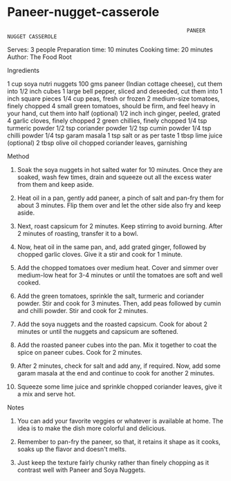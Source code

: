 # Paneer-nugget-casserole
                                                              PANEER NUGGET CASSEROLE


Serves: 3 people
Preparation time: 10 minutes
Cooking time: 20 minutes
Author: The Food Root

Ingredients

1 cup soya nutri nuggets
100 gms paneer (Indian cottage cheese), cut them into 1/2 inch cubes
1 large bell pepper, sliced and deseeded, cut them into 1 inch square pieces
1/4 cup peas, fresh or frozen
2 medium-size tomatoes, finely chopped
4 small green tomatoes, should be firm, and feel heavy in your hand, cut them into half (optional)
1/2 inch inch ginger, peeled, grated
4 garlic cloves, finely chopped
2 green chillies, finely chopped
1/4 tsp turmeric powder
1/2 tsp coriander powder
1/2 tsp cumin powder
1/4 tsp chilli powder
1/4 tsp garam masala
1 tsp salt or as per taste
1 tbsp lime juice (optional)
2 tbsp olive oil
chopped coriander leaves, garnishing

Method

1. Soak the soya nuggets in hot salted water for 10 minutes. Once they are soaked, wash few times, drain and squeeze out all the excess water from them and keep aside.

2. Heat oil in a pan, gently add paneer, a pinch of salt and pan-fry them for about 3 minutes. Flip them over and let the other side also fry and keep aside.

3. Next, roast capsicum for 2 minutes. Keep stirring to avoid burning. After 2 minutes of roasting, transfer it to a bowl.

4. Now, heat oil in the same pan, and, add grated ginger, followed by chopped garlic cloves. Give it a stir and cook for 1 minute.

5. Add the chopped tomatoes over medium heat. Cover and simmer over medium-low heat for 3-4 minutes or until the tomatoes are soft and well cooked.

6. Add the green tomatoes, sprinkle the salt, turmeric and coriander powder. Stir and cook for 3 minutes. Then, add peas followed by cumin and chilli powder. Stir and cook for 2 minutes.

7. Add the soya nuggets and the roasted capsicum. Cook for about 2 minutes or until the nuggets and capsicum are softened.

8. Add the roasted paneer cubes into the pan. Mix it together to coat the spice on paneer cubes. Cook for 2 minutes.

9. After 2 minutes, check for salt and add any, if required. Now, add some garam masala at the end and continue to cook for another 2 minutes.

10. Squeeze some lime juice and sprinkle chopped coriander leaves, give it a mix and serve hot.

Notes

1. You can add your favorite veggies or whatever is available at home. The idea is to make the dish more colorful and delicious.

2. Remember to pan-fry the paneer, so that, it retains it shape as it cooks, soaks up the flavor and doesn't melts.

3. Just keep the texture fairly chunky rather than finely chopping as it contrast well with Paneer and Soya Nuggets.
